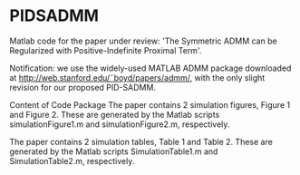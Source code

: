 # PIDSADMM
Matlab code for the paper under review: 'The Symmetric ADMM can be Regularized with Positive-Indefinite Proximal Term'.

Notification:
we use the widely-used MATLAB ADMM package downloaded
at http://web.stanford.edu/˜boyd/papers/admm/, with the only slight
revision for our proposed PID-SADMM.

Content of Code Package
The paper contains 2 simulation figures, Figure 1 and Figure 2. These are generated by the Matlab scripts
simulationFigure1.m and simulationFigure2.m, respectively.

The paper contains 2 simulation tables, Table 1 and Table 2. 
These are generated by the Matlab scripts SimulationTable1.m and SimulationTable2.m, respectively.
